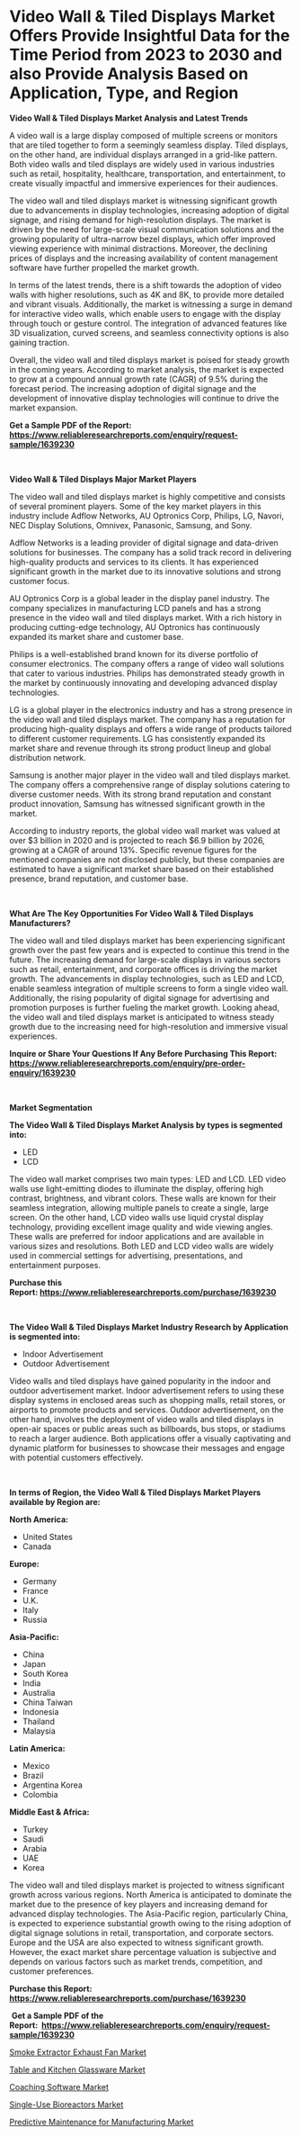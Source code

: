 <p><h1>Video Wall & Tiled Displays Market Offers Provide Insightful Data for the Time Period from 2023 to 2030 and also Provide Analysis Based on Application, Type, and Region</h1></p><p><strong>Video Wall & Tiled Displays Market Analysis and Latest Trends</strong></p>
<p><p>A video wall is a large display composed of multiple screens or monitors that are tiled together to form a seemingly seamless display. Tiled displays, on the other hand, are individual displays arranged in a grid-like pattern. Both video walls and tiled displays are widely used in various industries such as retail, hospitality, healthcare, transportation, and entertainment, to create visually impactful and immersive experiences for their audiences.</p><p>The video wall and tiled displays market is witnessing significant growth due to advancements in display technologies, increasing adoption of digital signage, and rising demand for high-resolution displays. The market is driven by the need for large-scale visual communication solutions and the growing popularity of ultra-narrow bezel displays, which offer improved viewing experience with minimal distractions. Moreover, the declining prices of displays and the increasing availability of content management software have further propelled the market growth.</p><p>In terms of the latest trends, there is a shift towards the adoption of video walls with higher resolutions, such as 4K and 8K, to provide more detailed and vibrant visuals. Additionally, the market is witnessing a surge in demand for interactive video walls, which enable users to engage with the display through touch or gesture control. The integration of advanced features like 3D visualization, curved screens, and seamless connectivity options is also gaining traction.</p><p>Overall, the video wall and tiled displays market is poised for steady growth in the coming years. According to market analysis, the market is expected to grow at a compound annual growth rate (CAGR) of 9.5% during the forecast period. The increasing adoption of digital signage and the development of innovative display technologies will continue to drive the market expansion.</p></p>
<p><strong>Get a Sample PDF of the Report:&nbsp; <a href="https://www.reliableresearchreports.com/enquiry/request-sample/1639230">https://www.reliableresearchreports.com/enquiry/request-sample/1639230</a></strong></p>
<p>&nbsp;</p>
<p><strong>Video Wall & Tiled Displays Major Market Players</strong></p>
<p><p>The video wall and tiled displays market is highly competitive and consists of several prominent players. Some of the key market players in this industry include Adflow Networks, AU Optronics Corp, Philips, LG, Navori, NEC Display Solutions, Omnivex, Panasonic, Samsung, and Sony.</p><p>Adflow Networks is a leading provider of digital signage and data-driven solutions for businesses. The company has a solid track record in delivering high-quality products and services to its clients. It has experienced significant growth in the market due to its innovative solutions and strong customer focus.</p><p>AU Optronics Corp is a global leader in the display panel industry. The company specializes in manufacturing LCD panels and has a strong presence in the video wall and tiled displays market. With a rich history in producing cutting-edge technology, AU Optronics has continuously expanded its market share and customer base.</p><p>Philips is a well-established brand known for its diverse portfolio of consumer electronics. The company offers a range of video wall solutions that cater to various industries. Philips has demonstrated steady growth in the market by continuously innovating and developing advanced display technologies.</p><p>LG is a global player in the electronics industry and has a strong presence in the video wall and tiled displays market. The company has a reputation for producing high-quality displays and offers a wide range of products tailored to different customer requirements. LG has consistently expanded its market share and revenue through its strong product lineup and global distribution network.</p><p>Samsung is another major player in the video wall and tiled displays market. The company offers a comprehensive range of display solutions catering to diverse customer needs. With its strong brand reputation and constant product innovation, Samsung has witnessed significant growth in the market.</p><p>According to industry reports, the global video wall market was valued at over $3 billion in 2020 and is projected to reach $6.9 billion by 2026, growing at a CAGR of around 13%. Specific revenue figures for the mentioned companies are not disclosed publicly, but these companies are estimated to have a significant market share based on their established presence, brand reputation, and customer base.</p></p>
<p>&nbsp;</p>
<p><strong>What Are The Key Opportunities For Video Wall & Tiled Displays Manufacturers?</strong></p>
<p><p>The video wall and tiled displays market has been experiencing significant growth over the past few years and is expected to continue this trend in the future. The increasing demand for large-scale displays in various sectors such as retail, entertainment, and corporate offices is driving the market growth. The advancements in display technologies, such as LED and LCD, enable seamless integration of multiple screens to form a single video wall. Additionally, the rising popularity of digital signage for advertising and promotion purposes is further fueling the market growth. Looking ahead, the video wall and tiled displays market is anticipated to witness steady growth due to the increasing need for high-resolution and immersive visual experiences.</p></p>
<p><strong>Inquire or Share Your Questions If Any Before Purchasing This Report: <a href="https://www.reliableresearchreports.com/enquiry/pre-order-enquiry/1639230">https://www.reliableresearchreports.com/enquiry/pre-order-enquiry/1639230</a></strong></p>
<p>&nbsp;</p>
<p><strong>Market Segmentation</strong></p>
<p><strong>The Video Wall & Tiled Displays Market Analysis by types is segmented into:</strong></p>
<p><ul><li>LED</li><li>LCD</li></ul></p>
<p><p>The video wall market comprises two main types: LED and LCD. LED video walls use light-emitting diodes to illuminate the display, offering high contrast, brightness, and vibrant colors. These walls are known for their seamless integration, allowing multiple panels to create a single, large screen. On the other hand, LCD video walls use liquid crystal display technology, providing excellent image quality and wide viewing angles. These walls are preferred for indoor applications and are available in various sizes and resolutions. Both LED and LCD video walls are widely used in commercial settings for advertising, presentations, and entertainment purposes.</p></p>
<p><strong>Purchase this Report:&nbsp;<a href="https://www.reliableresearchreports.com/purchase/1639230">https://www.reliableresearchreports.com/purchase/1639230</a></strong></p>
<p>&nbsp;</p>
<p><strong>The Video Wall & Tiled Displays Market Industry Research by Application is segmented into:</strong></p>
<p><ul><li>Indoor Advertisement</li><li>Outdoor Advertisement</li></ul></p>
<p><p>Video walls and tiled displays have gained popularity in the indoor and outdoor advertisement market. Indoor advertisement refers to using these display systems in enclosed areas such as shopping malls, retail stores, or airports to promote products and services. Outdoor advertisement, on the other hand, involves the deployment of video walls and tiled displays in open-air spaces or public areas such as billboards, bus stops, or stadiums to reach a larger audience. Both applications offer a visually captivating and dynamic platform for businesses to showcase their messages and engage with potential customers effectively.</p></p>
<p>&nbsp;</p>
<p><strong>In terms of Region, the Video Wall & Tiled Displays Market Players available by Region are:</strong></p>
<p>
    <p> <strong> North America: </strong>
        <ul>
            <li>United States</li>
            <li>Canada</li>
        </ul>
        </p> 
    <p> <strong> Europe: </strong>
        <ul>
            <li>Germany</li>
            <li>France</li>
            <li>U.K.</li>
            <li>Italy</li>
            <li>Russia</li>
        </ul>
        </p> 
    <p> <strong> Asia-Pacific: </strong>
        <ul>
            <li>China</li>
            <li>Japan</li>
            <li>South Korea</li>
            <li>India</li>
            <li>Australia</li>
            <li>China Taiwan</li>
            <li>Indonesia</li>
            <li>Thailand</li>
            <li>Malaysia</li>
        </ul>
        </p> 
    <p> <strong> Latin America: </strong>
        <ul>
            <li>Mexico</li>
            <li>Brazil</li>
            <li>Argentina Korea</li>
            <li>Colombia</li>
        </ul>
        </p> 
    <p> <strong> Middle East & Africa: </strong>
        <ul>
            <li>Turkey</li>
            <li>Saudi</li>
            <li>Arabia</li>
            <li>UAE</li>
            <li>Korea</li>
        </ul>
    </p>
    </p>
<p><p>The video wall and tiled displays market is projected to witness significant growth across various regions. North America is anticipated to dominate the market due to the presence of key players and increasing demand for advanced display technologies. The Asia-Pacific region, particularly China, is expected to experience substantial growth owing to the rising adoption of digital signage solutions in retail, transportation, and corporate sectors. Europe and the USA are also expected to witness significant growth. However, the exact market share percentage valuation is subjective and depends on various factors such as market trends, competition, and customer preferences.</p></p>
<p><strong>Purchase this Report: <a href="https://www.reliableresearchreports.com/purchase/1639230">https://www.reliableresearchreports.com/purchase/1639230</a></strong></p>
<p>&nbsp;<strong>Get a Sample PDF of the Report:&nbsp;&nbsp;<a href="https://www.reliableresearchreports.com/enquiry/request-sample/1639230">https://www.reliableresearchreports.com/enquiry/request-sample/1639230</a></strong></p>
<p><strong></strong></p>
<p><p><a href="https://www.linkedin.com/pulse/smoke-extractor-exhaust-fan-market-research-report-provides-thorough/">Smoke Extractor Exhaust Fan Market</a></p><p><a href="https://www.linkedin.com/pulse/table-kitchen-glassware-market-share-amp-new-trends-analysis/">Table and Kitchen Glassware Market</a></p><p><a href="https://medium.com/@lilliandach2023/coaching-software-nbsp-market-focuses-on-market-share-size-and-projected-forecast-till-2030-d825e083ed8e">Coaching Software Market</a></p><p><a href="https://www.linkedin.com/pulse/single-use-bioreactors-market-size-share-amp-trends-analysis/">Single-Use Bioreactors Market</a></p><p><a href="https://medium.com/@magaliortiz1955/predictive-maintenance-for-manufacturing-market-report-reveals-the-latest-trends-and-growth-280d3aa382f1">Predictive Maintenance for Manufacturing Market</a></p></p>